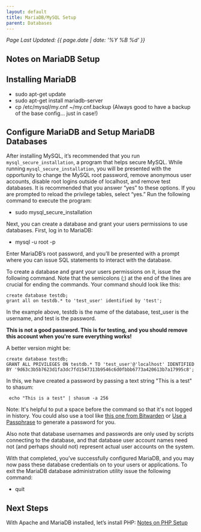 ```yaml
---
layout: default
title: MariaDB/MySQL Setup
parent: Databases
---
```

_Page Last Updated: {{ page.date | date: '%Y %B %d' }}_
<br>

## Notes on MariaDB Setup

Installing MariaDB
------------------

-   sudo apt-get update
-   sudo apt-get install mariadb-server
-   cp /etc/mysql/my.cnf ~/my.cnf.backup (Always good to have a backup of the base config... just in case!)

Configure MariaDB and Setup MariaDB Databases
---------------------------------------------

After installing MySQL, it’s recommended that you run `mysql_secure_installation`, a program that helps secure MySQL. While running `mysql_secure_installation`, you will be presented with the opportunity to change the MySQL root password, remove anonymous user accounts, disable root logins outside of localhost, and remove test databases. It is recommended that you answer “yes” to these options. If you are prompted to reload the privilege tables, select “yes.” Run the following command to execute the program:

-   sudo mysql\_secure\_installation

Next, you can create a database and grant your users permissions to use databases. First, log in to MariaDB:

-   mysql -u root -p

Enter MariaDB’s root password, and you’ll be presented with a prompt where you can issue SQL statements to interact with the database.

To create a database and grant your users permissions on it, issue the following command. Note that the semicolons (;) at the end of the lines are crucial for ending the commands. Your command should look like this:

```
create database testdb;
grant all on testdb.* to 'test_user' identified by 'test';
```

In the example above, testdb is the name of the database, test\_user is the username, and test is the password. 

**This is not a good password. This is for testing, and you should remove this account when you're sure everything works!** 

A better version might be:
```
create database testdb;
GRANT ALL PRIVILEGES ON testdb.* TO 'test_user'@'localhost' IDENTIFIED BY '9d63c3b5b7623d1fa3dc7fd1547313b9546c6d0fbbb6773a420613b7a17995c8';
```

In this, we have created a password by passing a text string "This is a test" to shasum:
```
 echo "This is a test" | shasum -a 256
```

Note: It's helpful to put a space before the command so that it's not logged in history. You could also use a tool like [this one from Bitwarden](https://bitwarden.com/password-generator/) or [Use a Passphrase](https://www.useapassphrase.com/) to generate a password for you.

Also note that database usernames and passwords are only used by scripts connecting to the database, and that database user account names need not (and perhaps should not) represent actual user accounts on the system.

With that completed, you’ve successfully configured MariaDB, and you may now pass these database credentials on to your users or applications. To exit the MariaDB database administration utility issue the following command:

-   quit

Next Steps
----------

With Apache and MariaDB installed, let’s install PHP: [Notes on PHP Setup](/tutorials/Languages/Notes-on-PHP-Setup)
